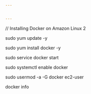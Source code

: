 ```yaml
---


---
```


<p>// Installing Docker on Amazon Linux 2</p>
<p>sudo yum update -y</p>
<p>sudo yum install docker -y</p>
<p>sudo service docker start</p>
<p>sudo systemctl enable docker</p>
<p>sudo usermod -a -G docker ec2-user</p>
<p>docker info</p>

